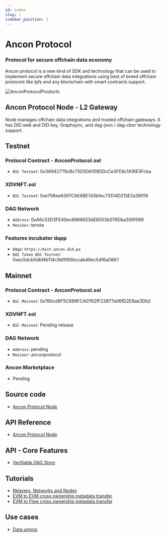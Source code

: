 ```yaml
---
id: index
slug: /
sidebar_position: 1
---
```


# Ancon Protocol 

### Protocol for secure offchain data economy

Ancon protocol is a new kind of SDK and technology that can be used to implement secure offchain data integrations using best of breed offchain protocols like ipfs and any blockchain with smart contracts support.


![AnconProtocolProducts](https://user-images.githubusercontent.com/1248071/147708647-f0e25a24-8c54-4a62-923e-5a73bb0c9e60.png)


## Ancon Protocol Node - L2 Gateway

Node manages offchain data integrations and trusted offchain gateways.  It has DID web and DID key, Graphsync, and dag-json / dag-cbor technology support.

## Testnet

### Protocol Contract - AnconProtocol.sol

- `BSC Testnet`: 0x3A942779cBc73D5DA159DDcCe3FE9c1A16E5Fcba

### XDVNFT.sol


- `BSC Testnet`: 0xe756ee6397CAE88E7d3bfec73514D215E2a36f09

### DAG Network

- `Address`: 0xA6c53D3FE40ec6966653dE6503b079Dba306f589
- `Moniker`: tensta

### Features incubator dapp

- `DApp`: `https://mint.ancon.did.pa`
- `DAI Token BSC Testnet`: 0xec5dcb5dbf4b114c9d0f65bccab49ec54f6a0867



## Mainnet

### Protocol Contract - AnconProtocol.sol

- `BSC Mainnet`: 0x190cd8F5C699FCA0762fF23877a06fD2E8ae3Db2

### XDVNFT.sol


- `BSC Mainnet`: Pending release

### DAG Network

- `Address`: pending
- `Moniker`: anconprotocol

### Ancon Marketplace

- Pending


## Source code

- [Ancon Protocol Node](https://github.com/anconprotocol/node)

## API Reference

- [Ancon Protocol Node](/docs/api/reference)

## API - Core Features

- [Verifiable DAG Store](/docs/api/metadata)


## Tutorials

- [Relayers, Networks and Nodes](/docs/tutorials/networks)
- [EVM to EVM cross ownership metadata transfer](/docs/tutorials/crossownership)
- [EVM to Flow cross ownership metadata transfer](/docs/tutorials/crossownership-flow)

## Use cases

- [Data unions](/docs/tutorials/data-unions)
